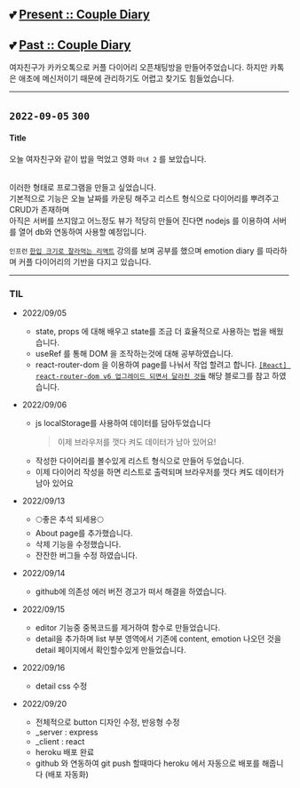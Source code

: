 ## 💕 [Present :: Couple Diary](https://couple-diary-app.herokuapp.com/)
## 💕 [Past :: Couple Diary](https://gangon0215.github.io/base-couple-emotion-diary/)


여자친구가 카카오톡으로 커플 다이어리 오픈채팅방을 만들어주었습니다.
하지만 카톡은 애초에 메신저이기 때문에 관리하기도 어렵고 찾기도 힘들었습니다.

---

## `2022-09-05` `300`

#### Title

오늘 여자친구와 같이 밥을 먹었고 영화 `마녀 2` 를 보았습니다.
<br/><br/>

이러한 형태로 프로그램을 만들고 싶었습니다. <br>
기본적으로 기능은 오늘 날짜를 카운팅 해주고 리스트 형식으로 다이어리를 뿌려주고 CRUD가 존재하며 <br>
아직은 서버를 쓰지않고 어느정도 뷰가 적당히 만들어 진다면 nodejs 를 이용하여 서버를 열어 db와 연동하여 사용할 예정입니다.

`인프런` [`한입 크기로 잘라먹는 리액트`](https://inf.run/LTMn) 강의를 보며 공부를 했으며
emotion diary 를 따라하며 커플 다이어리의 기반을 다지고 있습니다.

---

### TIL

- 2022/09/05

  - state, props 에 대해 배우고 state를 조금 더 효율적으로 사용하는 법을 배웠습니다.
  - useRef 를 통해 DOM 을 조작하는것에 대해 공부하였습니다.
  - react-router-dom 을 이용하여 page를 나눠서 작업 할려고 합니다. [`[React] react-router-dom v6 업그레이드 되면서 달라진 것들`](https://velog.io/@soryeongk/ReactRouterDomV6) 해당 블로그를 참고 하였습니다.

- 2022/09/06

  - js localStorage를 사용하여 데이터를 담아두었습니다
    > 이제 브라우저를 껏다 켜도 데이터가 남아 있어요!
  - 작성한 다이어리를 볼수있게 리스트 형식으로 만들어 두었습니다.
  - 이제 다이어리 작성을 하면 리스트로 출력되며 브라우저를 껏다 켜도 데이터가 남아 있어요

- 2022/09/13

  - 🌕좋은 추석 되세용🌕
  - About page를 추가했습니다.
  - 삭제 기능을 수정했습니다.
  - 잔잔한 버그들 수정 하였습니다.

- 2022/09/14

  - github에 의존성 에러 버전 경고가 떠서 해결을 하였습니다.

- 2022/09/15

  - editor 기능중 중복코드를 제거하여 함수로 만들었습니다.
  - detail을 추가하며 list 부분 영역에서 기존에 content, emotion 나오던 것을 detail 페이지에서 확인할수있게 만들었습니다.

- 2022/09/16

  - detail css 수정

- 2022/09/20
  - 전체적으로 button 디자인 수정, 반응형 수정
  - _server : express
  - _client : react
  - heroku 배포 완료
  - github 와 연동하여 git push 할때마다 heroku 에서 자동으로 배포를 해줍니다 (배포 자동화)
  
